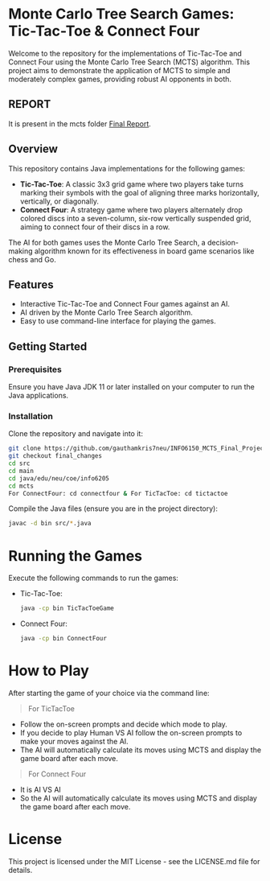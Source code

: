 # Monte Carlo Tree Search Games: Tic-Tac-Toe & Connect Four

Welcome to the repository for the implementations of Tic-Tac-Toe and Connect Four using the Monte Carlo Tree Search (MCTS) algorithm. This project aims to demonstrate the application of MCTS to simple and moderately complex games, providing robust AI opponents in both.

## REPORT
It is present in the mcts folder [Final Report](https://github.com/gauthamkris7neu/INFO6150_MCTS_Final_Project/blob/final_changes/src/main/java/edu/neu/coe/info6205/mcts/MCTS%20REPORT.pdf).

## Overview

This repository contains Java implementations for the following games:
- **Tic-Tac-Toe**: A classic 3x3 grid game where two players take turns marking their symbols with the goal of aligning three marks horizontally, vertically, or diagonally.
- **Connect Four**: A strategy game where two players alternately drop colored discs into a seven-column, six-row vertically suspended grid, aiming to connect four of their discs in a row.

The AI for both games uses the Monte Carlo Tree Search, a decision-making algorithm known for its effectiveness in board game scenarios like chess and Go.

## Features

- Interactive Tic-Tac-Toe and Connect Four games against an AI.
- AI driven by the Monte Carlo Tree Search algorithm.
- Easy to use command-line interface for playing the games.

## Getting Started

### Prerequisites

Ensure you have Java JDK 11 or later installed on your computer to run the Java applications.

### Installation

Clone the repository and navigate into it:

```bash
git clone https://github.com/gauthamkris7neu/INFO6150_MCTS_Final_Project.git
git checkout final_changes
cd src
cd main
cd java/edu/neu/coe/info6205
cd mcts
For ConnectFour: cd connectfour & For TicTacToe: cd tictactoe
```

Compile the Java files (ensure you are in the project directory):

```bash
javac -d bin src/*.java
```

# Running the Games
Execute the following commands to run the games:
 * Tic-Tac-Toe:
    ```bash
    java -cp bin TicTacToeGame
    ```
 * Connect Four:
   ```bash
   java -cp bin ConnectFour
   ```
# How to Play
After starting the game of your choice via the command line:
> For TicTacToe
* Follow the on-screen prompts and decide which mode to play.
* If you decide to play Human VS AI follow the on-screen prompts to make your moves against the AI.
* The AI will automatically calculate its moves using MCTS and display the game board after each move.
> For Connect Four
* It is AI VS AI
* So the AI will automatically calculate its moves using MCTS and display the game board after each move.

# License

This project is licensed under the MIT License - see the LICENSE.md file for details.
